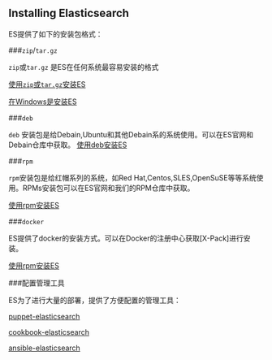 ## Installing Elasticsearch

ES提供了如下的安装包格式：

###`zip`/`tar.gz`


 `zip`或`tar.gz` 是ES在任何系统最容易安装的格式

 [使用`zip`或`tar.gz`安装ES](zip-targz.html "Install Elasticsearch with .zip or .tar.gz")

 [在Windows是安装ES](windows.html "Install Elasticsearch on Windows")  
  
###`deb`

 `deb` 安装包是给Debain,Ubuntu和其他Debain系的系统使用。可以在ES官网和Debain仓库中获取。
[使用deb安装ES](deb.html "Install Elasticsearch with Debian Package")  
  
###`rpm`

`rpm`安装包是给红帽系列的系统，如Red Hat,Centos,SLES,OpenSuSE等等系统使用。RPMs安装包可以在ES官网和我们的RPM仓库中获取。

[使用rpm安装ES](rpm.html "Install Elasticsearch with RPM")  
  
###`docker`

ES提供了docker的安装方式。可以在Docker的注册中心获取[X-Pack]进行安装。 

[使用rpm安装ES](https://www.elastic.co/guide/en/elasticsearch/reference/5.4/docker.html)  
  
###配置管理工具

ES为了进行大量的部署，提供了方便配置的管理工具：

[puppet-elasticsearch](https://github.com/elastic/puppet-elasticsearch)  

[cookbook-elasticsearch](https://github.com/elastic/cookbook-elasticsearch)  

[ansible-elasticsearch](https://github.com/elastic/ansible-elasticsearch)
